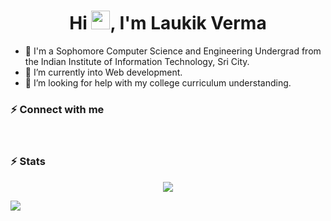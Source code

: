 <h1 align="center">Hi <img src="https://raw.githubusercontent.com/MartinHeinz/MartinHeinz/master/wave.gif" width="30px">, I'm Laukik Verma</h1>


- 🔭 I'm a Sophomore Computer Science and Engineering Undergrad from the Indian Institute of Information Technology, Sri City.
- 🌱 I’m currently into Web development.
- 🤔 I’m looking for help with my college curriculum understanding.

### ⚡ Connect with me
[website]: https://laukik-11.github.io/
[twitter]: https://twitter.com/LaukikVerma
[linkedin]: https://www.linkedin.com/in/laukik-verma-4993a8195/
[hackerrank]: https://www.hackerrank.com/laukikverma03
<br>
### ⚡ Stats
<p align="center">
  <img src="https://github-readme-stats.vercel.app/api?username=Laukik-11&show_icons=true&theme=vue-dark&count_private=true">
</p>
<img align="center" src="https://github-readme-stats.vercel.app/api/?username=Laukik-11&theme=vue-dark" />

